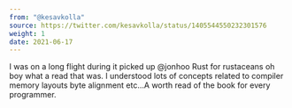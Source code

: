 ```yaml
---
from: "@kesavkolla"
source: https://twitter.com/kesavkolla/status/1405544550232301576
weight: 1
date: 2021-06-17
---
```

I was on a long flight during it picked up @jonhoo Rust for rustaceans oh boy what a read that was. I understood lots of concepts related to compiler memory layouts byte alignment etc...A worth read of the book for every programmer.
